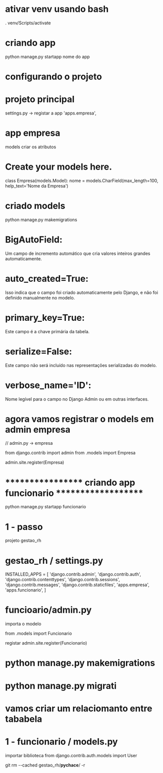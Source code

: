 


# ativar venv  usando bash 
. venv/Scripts/activate



# criando app 
python manage.py startapp nome do app


# configurando o projeto

# projeto principal

settings.py -> registar a app
'apps.empresa',


# app empresa 

models criar os atributos
# Create your models here.
class Empresa(models.Model):
    nome = models.CharField(max_length=100, help_text='Nome da Empresa')


# criado models
python manage.py makemigrations



# BigAutoField:
  Um campo de incremento automático que cria valores inteiros grandes automaticamente.

# auto_created=True:
  Isso indica que o campo foi criado automaticamente pelo Django, e não foi definido manualmente no modelo.

# primary_key=True:
  Este campo é a chave primária da tabela.

# serialize=False:
  Este campo não será incluído nas representações serializadas do modelo.

# verbose_name='ID':
  Nome legível para o campo no Django Admin ou em outras interfaces.




# agora vamos registrar o models em admin empresa

// admin.py  -> empresa

from django.contrib import admin
from .models import Empresa


admin.site.register(Empresa)



# **************** criando app funcionario ******************

python manage.py startapp funcionario

# 1 - passo 

projeto gestao_rh

# gestao_rh / settings.py

INSTALLED_APPS = [
    'django.contrib.admin',
    'django.contrib.auth',
    'django.contrib.contenttypes',
    'django.contrib.sessions',
    'django.contrib.messages',
    'django.contrib.staticfiles',
    'apps.empresa',
    'apps.funcionario',
]


# funcioario/admin.py

importa o modelo

from .models import Funcionario


registar
admin.site.register(Funcionario)



# python manage.py makemigrations
# python manage.py migrati



# vamos criar um relaciomanto entre tababela

# 1 - funcionario / models.py 

importar biblioteca
from django.contrib.auth.models import User


git rm --cached gestao_rh/__pychace__/ -r



